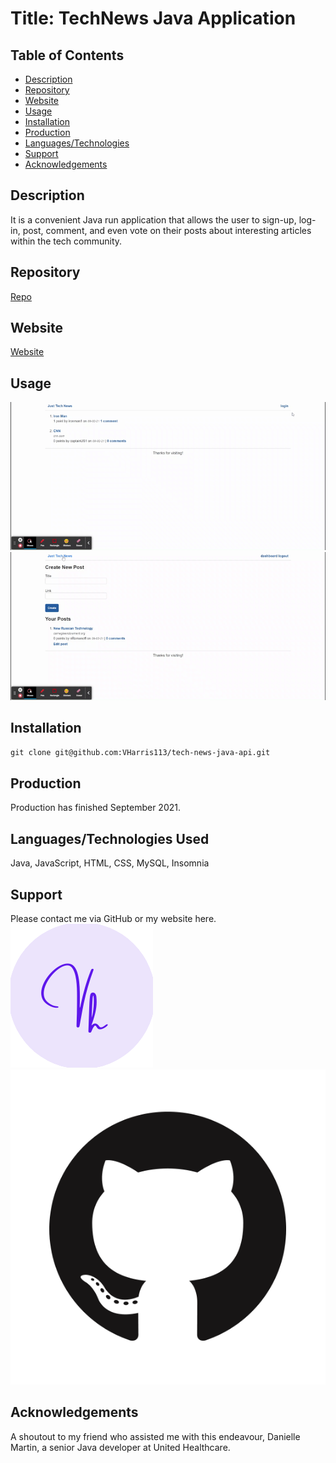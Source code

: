 # Title: TechNews Java Application

## Table of Contents
- [Description](#description)
- [Repository](#repository)
- [Website](#website)
- [Usage](#usage)
- [Installation](#installation)
- [Production](#production)
- [Languages/Technologies](#languages/technology)
- [Support](#support)
- [Acknowledgements](#acknowledgements)

## Description
It is a convenient Java run application that allows the user to sign-up, log-in, post, comment, and even vote on their posts about interesting articles within the tech community.

## Repository
[Repo](https://github.com/VHarris113/tech-news-java-api)

## Website
[Website](https://cc-java-api-11.herokuapp.com/)

## Usage

![Gif](https://raw.githubusercontent.com/VHarris113/tech-news-java-api/main/src/main/resources/static/css/Homepage%20-%20Just%20Tech%20News.gif)
![Gif](https://raw.githubusercontent.com/VHarris113/tech-news-java-api/main/src/main/resources/static/css/Dashboard%20-%20Just%20Tech%20News.gif)

## Installation
`git clone git@github.com:VHarris113/tech-news-java-api.git`

## Production
Production has finished September 2021.

## Languages/Technologies Used
Java, JavaScript, HTML, CSS, MySQL, Insomnia

## Support
Please contact me via GitHub or my website here.
[![Portfolio](https://github.com/VHarris113/tech-news-java-api/blob/main/src/main/resources/static/css/logo192.png?raw=true)](https://vharris113.github.io/vharris-portfolio/)
[![GitHub](https://github.com/VHarris113/tech-news-java-api/blob/main/src/main/resources/static/css/GitHub-Mark.png?raw=true)](https://github.com/VHarris113)


## Acknowledgements
A shoutout to my friend who assisted me with this endeavour, Danielle Martin, a senior Java developer at United Healthcare.
